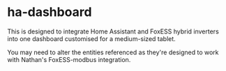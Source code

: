 # ha-dashboard

This is designed to integrate Home Assistant and FoxESS hybrid inverters into one dashboard customised for a medium-sized tablet.

You may need to alter the entities referenced as they're designed to work with Nathan's FoxESS-modbus integration.
